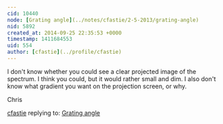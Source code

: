 ```yaml
---
cid: 10440
node: [Grating angle](../notes/cfastie/2-5-2013/grating-angle)
nid: 5892
created_at: 2014-09-25 22:35:53 +0000
timestamp: 1411684553
uid: 554
author: [cfastie](../profile/cfastie)
---
```


I don't know whether you could see a clear projected image of the spectrum. I think you could, but it would rather small and dim. I also don't know what gradient you want on the projection screen, or why.

Chris

[cfastie](../profile/cfastie) replying to: [Grating angle](../notes/cfastie/2-5-2013/grating-angle)

